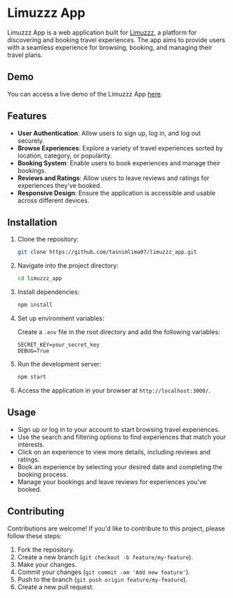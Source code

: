 
# Limuzzz App

Limuzzz App is a web application built for [Limuzzz](https://limuzzz.com), a platform for discovering and booking travel experiences. The app aims to provide users with a seamless experience for browsing, booking, and managing their travel plans.

## Demo

You can access a live demo of the Limuzzz App [here](https://example.com).

## Features

- **User Authentication**: Allow users to sign up, log in, and log out securely.
- **Browse Experiences**: Explore a variety of travel experiences sorted by location, category, or popularity.
- **Booking System**: Enable users to book experiences and manage their bookings.
- **Reviews and Ratings**: Allow users to leave reviews and ratings for experiences they've booked.
- **Responsive Design**: Ensure the application is accessible and usable across different devices.

## Installation

1. Clone the repository:

    ```bash
    git clone https://github.com/tasnimlima07/limuzzz_app.git
    ```

2. Navigate into the project directory:

    ```bash
    cd limuzzz_app
    ```

3. Install dependencies:

    ```bash
    npm install
    ```

4. Set up environment variables:

    Create a `.env` file in the root directory and add the following variables:

    ```plaintext
    SECRET_KEY=your_secret_key
    DEBUG=True
    ```

5. Run the development server:

    ```bash
    npm start
    ```

6. Access the application in your browser at `http://localhost:3000/`.

## Usage

- Sign up or log in to your account to start browsing travel experiences.
- Use the search and filtering options to find experiences that match your interests.
- Click on an experience to view more details, including reviews and ratings.
- Book an experience by selecting your desired date and completing the booking process.
- Manage your bookings and leave reviews for experiences you've booked.

## Contributing

Contributions are welcome! If you'd like to contribute to this project, please follow these steps:

1. Fork the repository.
2. Create a new branch (`git checkout -b feature/my-feature`).
3. Make your changes.
4. Commit your changes (`git commit -am 'Add new feature'`).
5. Push to the branch (`git push origin feature/my-feature`).
6. Create a new pull request.
